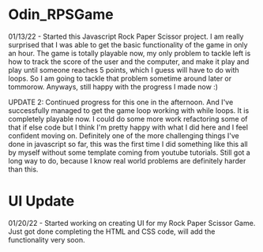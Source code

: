 # Odin_RPSGame

01/13/22 - Started this Javascript Rock Paper Scissor project. I am really surprised that I was able to get the basic functionality of the game in only an hour. The game is totally playable now, my only problem to tackle left is how to track the score of the user and the computer, and make it play and play until someone reaches 5 points, which I guess will have to do with loops. So I am going to tackle that problem sometime around later or tommorow. Anyways, still happy with the progress I made now :)

UPDATE 2: Continued progress for this one in the afternoon. And I've successfully managed to get the game loop working with while loops. It is completely playable now. I could do some more work refactoring some of that if else code but I think I'm pretty happy with what I did here and I feel confident moving on. Definitely one of the more challenging things I've done in javascript so far, this was the first time I did something like this all by myself without some template coming from youtube tutorials. Still got a long way to do, because I know real world problems are definitely harder than this.

# UI Update

01/20/22 - Started working on creating UI for my Rock Paper Scissor Game. Just got done completing the HTML and CSS code, will add the functionality very soon.